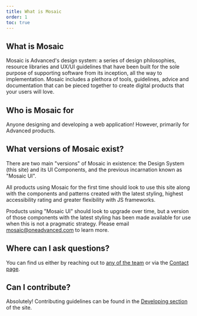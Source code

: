 ```yaml
---
title: What is Mosaic
order: 1
toc: true
---
```

## What is Mosaic

Mosaic is Advanced's design system: a series of design philosophies, resource libraries and UX/UI guidelines that have been built for the sole purpose of supporting software from its inception, all the way to implementation. Mosaic includes a plethora of tools, guidelines, advice and documentation that can be pieced together to create digital products that your users will love.

## Who is Mosaic for

Anyone designing and developing a web application! However, primarily for Advanced products. 

## What versions of Mosaic exist?

There are two main "versions" of Mosaic in existence: the Design System (this site) and its UI Components, and the previous incarnation known as "Mosaic UI".

All products using Mosaic for the first time should look to use this site along with the components and patterns created with the latest styling, highest accessibility rating and greater flexibility with JS frameworks. 

Products using "Mosaic UI" should look to upgrade over time, but a version of those components with the latest styling has been made available for use when this is not a pragmatic strategy. Please email mosaic@oneadvanced.com to learn more. 

## Where can I ask questions?

You can find us either by reaching out to [any of the team](/mosaic/the-mosaic-design-team/) or via the [Contact page](/contact/). 

## Can I contribute?

Absolutely! Contributing guidelines can be found in the [Developing section](/developing/Contributing) of the site.